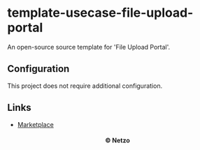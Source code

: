 # template-usecase-file-upload-portal

An open-source source template for 'File Upload Portal'.

## Configuration

This project does not require additional configuration.

## Links

- [Marketplace](https://app.netzo.io/templates/template-usecase-file-upload-portal)

<div align="center">
  <h4>© Netzo</h4>
</div>
